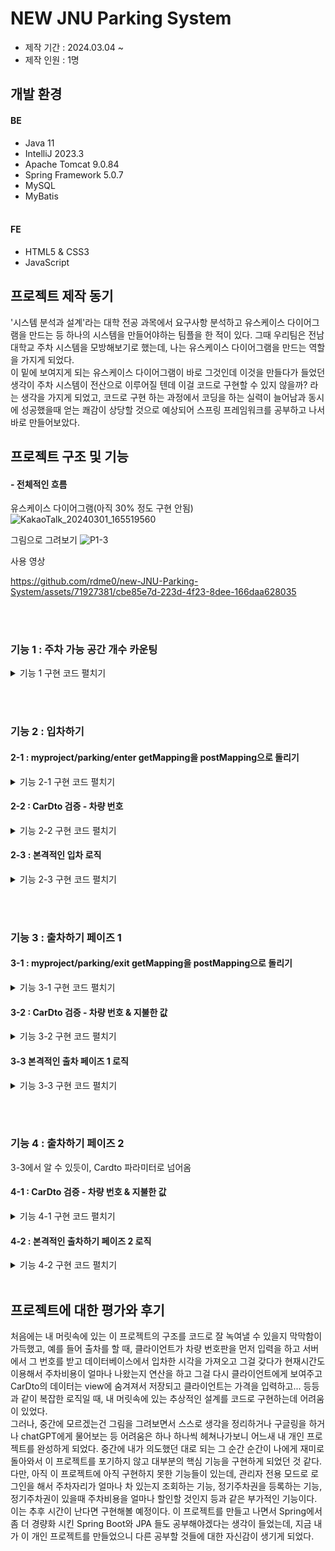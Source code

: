 # NEW JNU Parking System
- 제작 기간 : 2024.03.04 ~ <br>
- 제작 인원 : 1명

## 개발 환경
#### BE
- Java 11
- IntelliJ 2023.3
- Apache Tomcat 9.0.84
- Spring Framework 5.0.7
- MySQL
- MyBatis<br><br>

#### FE
- HTML5 & CSS3
- JavaScript

## 프로젝트 제작 동기
'시스템 분석과 설계'라는 대학 전공 과목에서 요구사항 분석하고 유스케이스 다이어그램을 만드는 등 하나의 시스템을 만들어야하는 팀플을 한 적이 있다. 그때 우리팀은 전남대학교 주차 시스템을 모방해보기로 했는데, 나는 유스케이스 다이어그램을 만드는 역할을 가지게 되었다.<br>이 밑에 보여지게 되는 유스케이스 다이어그램이 바로 그것인데 이것을 만들다가 들었던 생각이 주차 시스템이 전산으로 이루어질 텐데 이걸 코드로 구현할 수 있지 않을까? 라는 생각을 가지게 되었고, 코드로 구현 하는 과정에서 코딩을 하는 실력이 늘어남과 동시에 성공했을때 얻는 쾌감이 상당할 것으로 예상되어 스프링 프레임워크를 공부하고 나서 바로 만들어보았다.

## 프로젝트 구조 및 기능
  #### - 전체적인 흐름

유스케이스 다이어그램(아직 30% 정도 구현 안됨)
![KakaoTalk_20240301_165519560](https://github.com/rdme0/new-JNU-Parking-System/assets/71927381/1abc965e-2566-4d0a-864c-a9a4db8804e7)

그림으로 그려보기
![P1-3](https://github.com/rdme0/new-JNU-Parking-System/assets/71927381/ba21285e-9c3a-4064-9b5c-1d5c81f522b2)

사용 영상

https://github.com/rdme0/new-JNU-Parking-System/assets/71927381/cbe85e7d-223d-4f23-8dee-166daa628035


<br><br>      

### 기능 1 : 주차 가능 공간 개수 카운팅

<details>
  <summary> 기능 1 구현 코드 펼치기 </summary>
  
 - ##### Controller
   ```java
       @RequestMapping("/")
    public String index( Model m) throws Exception {
        try {
            m.addAttribute("count", parkingService.availableParkingSpaces());
            return "index";
        } catch (Exception e){
            e.printStackTrace();
            return "index";
        }
    }
   ```
   서비스로부터 주차 가능 공간 개수를 리턴받아 모델에 넣고 메인화면에 쓰일 index.jsp 를 반환
 - ##### Service
   ```java
   private final int MAX = 5; //주차장 최대 자리 수

   ... //생략
   
    @Override
    public int countParking() throws Exception {
        return parkingCarDao.count();
    }
   

   @Transactional
    public int availableParkingSpaces() throws Exception {
        return getMax() - countParking();
    }
   ```
  ParkingCarDao로 부터 현재 주차중인 공간을 반환받고, 이를 이용해 남은 자리를 연산하여 컨트롤러에 반환
   
 - ##### Repository
   ##### ParkingCarDao
   ```java
   @Override
    public int count() throws Exception { //카운트
        return session.selectOne(namespace+"count");
    }

   ```
   ##### MyBatis Mapping
   ```xml
   <!-- realtime parking table-->
    <select id="count" resultType="int">
        SELECT count(*) FROM parking
    </select>
   ```
   Parking 테이블에서 현재 주차중인 공간을 반환한 것을 그대로 반환
</details>

<br><br>      

### 기능 2 : 입차하기

  #### 2-1 : myproject/parking/enter getMapping을 postMapping으로 돌리기

<details>


<summary>기능 2-1 구현 코드 펼치기</summary>

  
  ```java
@GetMapping("/enter")
    public String enter_car() {
        return "enter";
    }

@PostMapping("/enter")
    public String enter_car(@Valid Car car, BindingResult result, Model m, RedirectAttributes redirectAttributes) {

...//생략


```

  URI를 myproject/parking/enter으로 입력받았을 때 enter.jsp를 돌려줘서 Post 방식으로 요청 받게 끔 함


</details>

  #### 2-2 : CarDto 검증 - 차량 번호

<details>


  
<summary>기능 2-2 구현 코드 펼치기</summary>


- #### Controller
``` java
// Car 객체를 검증한 결과 에러가 있으면, 리다이렉트
        if (result.hasErrors()) {
            redirectAttributes.addFlashAttribute("message", "입차를 실패하였습니다. 올바른 번호를 입력해주세요.");
            System.out.println("입차 검증 실패");
            return "redirect:/parking/enter";
        }
```
  
  
  - #### CarValidator 일부
  ```java
public static boolean carNumCheck(String carNumber){
        Pattern pattern1 = Pattern.compile("^\\d{2}[가-힣]\\d{4}$");
        Matcher matcher1 = pattern1.matcher(carNumber);

        Pattern pattern2 = Pattern.compile("^\\d{3}[가-힣]\\d{4}$");
        Matcher matcher2 = pattern2.matcher(carNumber);

        return (matcher1.find() && carNumber.length() == 7) || (matcher2.find() && carNumber.length() == 8);
    }
```


이후 PostMapping으로 Car 객체를 입력 받을 때 정규식을 이용하여 car.carNumber의 유효성 검사를 수행하고<br> 잘못된 값으로 판명났을 때 알림창과 함께 리다이렉트

</details>


#### 2-3 : 본격적인 입차 로직


<details>


<summary>기능 2-3 구현 코드 펼치기</summary>

- #### Controller

``` java
// ...
 try {
            int retService = parkingService.enterCar(car);
            m.addAttribute("count", parkingService.availableParkingSpaces());

            if(retService == -1){
                m.addAttribute("message", "주차장이 꽉 찼습니다.");
                return "index";
            }

        } catch (Exception e) {

            e.printStackTrace();

            if (e instanceof DuplicateKeyException) {
                redirectAttributes.addFlashAttribute("message", "이미 입차한 차량입니다.");
                return "redirect:/parking/enter";
            }

            m.addAttribute("message", "확인되지 않은 에러입니다. 관리자에게 연락주시기 바랍니다.");
            return "index";

        }

        m.addAttribute("message", "입차가 완료 되었습니다.");
        return "index";
    }
```
parkingService의 enterCar 메서드를 사용하는데, 반환 값을 보고 주차장이 꽉 찼는지 판단하고, <br>
catch문에서는 이미 주차한 차량을 또 주차할 경우인 예외를 예상하고 있고 이럴 경우 리다이렉트

- #### Service

```java
    @Override
    @Transactional
    public int enterCar(Car car) throws Exception {
        if (parkingCarDao.count() >= MAX) //주차공간 꽉찰 때 -1를 반환
            return -1;

        document_RegularTicket(car); //정기 주차권 여부를 판별해서 car 객체에 기록

        Date date = new Date();
        car.setEnterDate(date);

        parkingCarDao.enter(car);
        parkingHistoryDao.enter(car);

        return 1;
    }
```


  document_RegularTicket 메서드는 ParkingRegularTicketDao을 사용하여 해당 차량이 정기 주차권을 가지고 있는지 여부를 판단하여 car Dto에 기록함 <br>
  이후 입차 시각을 car Dto에 기록하고 car Dto를 ParkingCarDao와 parkingHistoryDao에 전달함

  - #### Repository

##### ParkingRegularTicketDao.haveRegularTicket
```java
    @Override
    public boolean haveRegularTicket(String car_num) throws Exception { //정기주차권 있는지 여부
        return session.selectOne(namespace + "haveTicket", car_num);
    }

```

##### MyBatis Mapping
``` xml
<select id="haveTicket" parameterType="String" resultType="boolean">
    SELECT EXISTS (
    SELECT 1 FROM regular_parking_ticket WHERE carNumber = #{carNumber}
    )
    </select>
```
regular_parking_ticket 테이블에서 특정 차 번호가 있는지 여부를 반환한 것을 그대로 반환


##### parkingCarDao.enter
```java
  @Override
    public int enter(Car car) throws Exception { //입차
        return session.insert(namespace+"enter", car);
    }
```

```xml
<insert id="enter" parameterType="Car">
        INSERT INTO parking
            (carNumber, enterDate, haveRegularParkingTicket)
        VALUES
            (#{carNumber}, #{enterDate, jdbcType=TIMESTAMP}, #{haveRegularParkingTicket, jdbcType=BOOLEAN})
    </insert>

```

##### ParkingHistoryDao.enter
```java
    @Override
    public int enter(Car car) throws Exception { //입차
        return session.insert(namespace+"enterHis", car);
    }
```

```xml
<insert id="enterHis" parameterType="Car">
        INSERT INTO parking_history
            (carNumber, enterDate, haveRegularParkingTicket)
        VALUES
            (#{carNumber}, #{enterDate, jdbcType=TIMESTAMP}, #{haveRegularParkingTicket, jdbcType=BOOLEAN})
    </insert>
```
parking과 parking_history 테이블에 차량 번호, 입차 일시, 정기 주차권 여부를 기록

</details>
   

<br><br>      
### 기능 3 : 출차하기 페이즈 1

#### 3-1 : myproject/parking/exit getMapping을 postMapping으로 돌리기

<details>


<summary>기능 3-1 구현 코드 펼치기</summary>

```java
@GetMapping("/exit")
    public String exit_car() {
        return "exit";
    }


    @PostMapping("/exit")
    public String exitCarPhase1(@Valid Car car, BindingResult result, Model m, RedirectAttributes redirectAttributes) {
```
2-1과 동일한 로직


</details>

#### 3-2 : CarDto 검증 - 차량 번호 & 지불한 값

<details>


<summary>기능 3-2 구현 코드 펼치기</summary>


##### Controller
```java
 @PostMapping("/exit")
    public String exitCarPhase1(@Valid Car car, BindingResult result, Model m, RedirectAttributes redirectAttributes) {

        // Car 객체를 검증한 결과 에러가 있으면, 리다이렉트
        if (result.hasErrors()) {
            redirectAttributes.addFlashAttribute("message", "출차를 실패하였습니다. 올바른 번호를 입력해주세요.");
            System.out.println("출차 검증 실패");
            return "redirect:/parking/exit";
        }
```


##### CarValidator
2-2와 같은 차량 번호 검증 메서드를 사용하고, 지불한 돈이 올바른 0이상 정수인지 검증함


</details>


#### 3-3 본격적인 출차 페이즈 1 로직

<details>


<summary>기능 3-3 구현 코드 펼치기</summary>


 ##### Controller
 ``` java
 @PostMapping("/exit")
    public String exitCarPhase1(@Valid Car car, BindingResult result, Model m, RedirectAttributes redirectAttributes) {

        //...생략

        try {
            long parkingFee = parkingService.exitCarPhase1(car);

            System.out.println(parkingFee);
            System.out.println("carasdf=" + car);

            if (parkingFee == -1) {
                redirectAttributes.addFlashAttribute("message", car.getCarNumber() + "은(는) 입차했던 차가 아닙니다.");
                return "redirect:/parking/exit";
            }

            m.addAttribute(car);

        } catch (Exception e) {
            e.printStackTrace();
            return "exitCarError";
        }


        return "exitPay";

    }
```
parkingService로부터 주차요금을 반환 받되, -1을 받았을 경우 입차했던 차가 아니라는 알림과 함께 리다이렉트<br>
-1이 아닐 경우 모델에 car객체를 담고 exitPay.jsp를 반환

##### exitPay.jsp view
```jsp
<div class="container">
<form:form action="/myproject/parking/exit2" method="post" modelAttribute="car">
    <div class="title">주차비 ${car.fee}원 입니다</div>
    <input class="input-field" type="text" id="paidFee" name="paidFee" placeholder="0이상 정수로 기입하시오" oninput="checkInt()">
    <div id="message"></div>
    <button type="submit" id="submitButton" disabled>지불하기</button>
    <input type="hidden" id="carNumber" name="carNumber" value="${car.carNumber}">
    <input type="hidden" id="fee" name="fee" value="${car.fee}">
    <input type="hidden" id="enterDate" name="enterDate" value="${car.enterDate.getTime()}">
    <input type="hidden" id="haveRegularParkingTicket" name="haveRegularParkingTicket" value="${car.haveRegularParkingTicket}">
```
정산 요금을 출력하고 car객체를 다시 post 방식으로 출차 페이즈 2에 요청


##### Serivce
```java
@Override
    @Transactional
    public long exitCarPhase1(Car car) throws Exception {

        if (!enteredBefore(car.getCarNumber())) //입차하지 않았을때 -1 반환
            return -1;

        Car car2 = parkingCarDao.select(car.getCarNumber());
        Date date = new Date();

        long beforeTime = car2.getEnterDate().getTime();
        long afterTime = date.getTime();

        long diff = (afterTime - beforeTime) / 1000; //입차 출차 초단위 차이 계산

        long parkingFee = calculateParkingFee(diff); //주차 요금

        car.setFee(parkingFee); //주차요금 기록
        car.setEnterDate(car2.getEnterDate());
        car.setHaveRegularParkingTicket(car2.getHaveRegularParkingTicket());


        return parkingFee;
    }
```
enteredBefore 메서드는 2-3의 document_RegularTicket 메서드랑 같은 로직을 사용<br>
car2 인스턴스를 생성하여 parkingCarDao에서 온 car 타입 반환값을 참조<br>
이후 주차요금을 계산하여 car에 입차시각, 출차시각, 주차요금을 기록
<br>정기주차권 여부에 따라 요금 산정방식을 다르게 하는 기능은 추후 구현 예정

##### Repository
- ##### ParkingCarDao

```java
@Override
    public Car select(String carNumber) throws Exception { //선택
        return session.selectOne(namespace + "select", carNumber);
    }
```

carNumber를 키 값으로 하는 데이터를 반환한 값을 그대로 반환

</details>

<br><br>      

### 기능 4 : 출차하기 페이즈 2



3-3에서 알 수 있듯이, Cardto 파라미터로 넘어옴
  #### 4-1 : CarDto 검증 - 차량 번호 & 지불한 값

<details>


<summary>기능 4-1 구현 코드 펼치기</summary>
  
##### Controller
```java
 @PostMapping("/exit")
    public String exitCarPhase1(@Valid Car car, BindingResult result, Model m, RedirectAttributes redirectAttributes) {

        // Car 객체를 검증한 결과 에러가 있으면, 리다이렉트
        if (result.hasErrors()) {
            redirectAttributes.addFlashAttribute("message", "출차를 실패하였습니다. 올바른 번호를 입력해주세요.");
            System.out.println("출차 검증 실패");
            return "redirect:/parking/exit";
        }
```

##### CarValidator
```java
Car car = (Car) target;

        // 차량 번호 유효성 검사
        String carNumber = car.getCarNumber();
        ValidationUtils.rejectIfEmptyOrWhitespace(errors, "carNumber", "required");
        if (!carNumCheck(carNumber))
            errors.rejectValue("carNumber", "invalid_car_number");

        // 지불한 돈 유효성 검사
        Long paidFee = car.getPaidFee();
        if (paidFee != null && paidFee < 0)
            errors.rejectValue("paidFee", "invalid_paid_fee");
    }
//생략
...
```
2-2와 같은 차량 번호 검증 메서드를 사용하고, 지불한 돈이 올바른 0이상 정수인지 검증함

</details>

#### 4-2 : 본격적인 출차하기 페이즈 2 로직

<details>


<summary>기능 4-2 구현 코드 펼치기</summary>

##### Controller
```java
 try {
            System.out.println("car = " + car);
            if (!parkingService.exitCarPhase2(car)) {
                //잔액 부족
                redirectAttributes.addFlashAttribute("message", "잔액이 부족합니다. 다시 시도해주세요.");
                System.out.println("잔액부족");
                return "redirect:/parking/exit";
            }
            m.addAttribute("count", parkingService.availableParkingSpaces());
        } catch (Exception e) {

            e.printStackTrace();
            return "exitCarError";

        }
        System.out.println("car=" + car);
        m.addAttribute("message", "출차가 완료 되었습니다. 거스름돈 : " + car.getChangeFee() + "원");
        return "index";

    }

```
parkingService를 이용하여 반환한 값이 false일때 잔액부족으로 리다이렉트<br>
true일때는 출차가 완료되었다는 알림창과 함께 index.jsp인 메인으로 반환

##### Service
```java
    @Override
    public boolean exitCarPhase2(Car car) throws Exception {

        if (car.getPaidFee() - car.getFee() < 0) //돈이 부족할때 -1 반환
            return false;

        else {
            Date date = new Date();
            car.setExitDate(date); //출차한 시각 기록
            car.setChangeFee(car.getPaidFee() - car.getFee()); //거스름돈 기록
        }

        //car를 db에 기록
        parkingCarDao.exit(car.getCarNumber());
        parkingHistoryDao.exitVer2(car);

        return true;
    }
```
carDto에 출차한 시간을 기록하고 parkingCarDao에는 carNumber를, parkingHistoryDao에는 carDto를 전달

##### Repository
- ##### parkingCarDao
```java
@Override
    public int exit(String carNumber) throws Exception { //출차
        return session.delete(namespace+"exit", carNumber);
    }
```

- ##### MyBatis Mapping
```xml
<delete id="exit" parameterType="String">
        DELETE FROM parking WHERE carNumber = #{carNumber}
</delete>

```
parking 테이블에서 carNumber를 key로 하는 데이터를 삭제 함


- ##### parkingHistoryDao
```java
@Override
    public int exitVer2(Car car) throws Exception { //출차 버전 2
        return session.update(namespace+"exitHis2", car);
    } 
```

- ##### MyBatis Mapping
```xml
<update id="exitHis2" parameterType="Car">
        UPDATE parking_history
        SET exitDate = #{exitDate, jdbcType=TIMESTAMP}, fee = #{fee}, paidFee = #{paidFee}, changeFee = #{changeFee}
        WHERE carNumber = #{carNumber}
    </update>
```
반면에 parking_history 테이블에서는 carDto로 업데이트 함
</details>



<br>

 ## 프로젝트에 대한 평가와 후기
  처음에는 내 머릿속에 있는 이 프로젝트의 구조를 코드로 잘 녹여낼 수 있을지 막막함이 가득했고, 예를 들어 출차를 할 때, 클라이언트가 차량 번호판을 먼저 입력을 하고 서버에서 그 번호를 받고 데이터베이스에서 입차한 시각을 가져오고 그걸 갖다가 현재시간도 이용해서 주차비용이 얼마나 나왔는지 연산을 하고 그걸 다시 클라이언트에게 보여주고 CarDto의 데이터는 view에 숨겨져서 저장되고 클라이언트는 가격을 입력하고... 등등과 같이 복잡한 로직일 때, 내 머릿속에 있는 추상적인 설계를 코드로 구현하는데 어려움이 있었다.<br>  그러나, 중간에 모르겠는건 그림을 그려보면서 스스로 생각을 정리하거나 구글링을 하거나 chatGPT에게 물어보는 등 어려움은 하나 하나씩 헤쳐나가보니 어느새 내 개인 프로젝트를 완성하게 되었다. 중간에 내가 의도했던 대로 되는 그 순간 순간이 나에게 재미로 돌아와서 이 프로젝트를 포기하지 않고 대부분의 핵심 기능을 구현하게 되었던 것 같다. 다만, 아직 이 프로젝트에 아직 구현하지 못한 기능들이 있는데, 관리자 전용 모드로 로그인을 해서 주차자리가 얼마나 차 있는지 조회하는 기능, 정기주차권을 등록하는 기능, 정기주차권이 있을때 주차비용을 얼마나 할인할 것인지 등과 같은 부가적인 기능이다. 이는 추후 시간이 난다면 구현해볼 예정이다. 이 프로젝트를 만들고 나면서 Spring에서 좀 더 경량화 시킨 Spring Boot와 JPA 들도 공부해야겠다는 생각이 들었는데, 지금 내가 이 개인 프로젝트를 만들었으니 다른 공부할 것들에 대한 자신감이 생기게 되었다.




 
